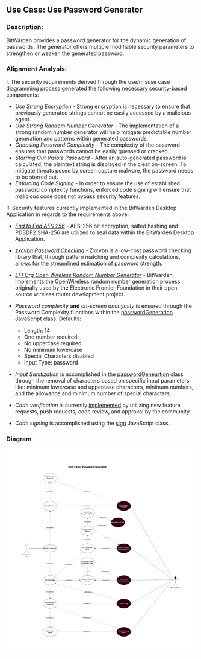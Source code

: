 ## Use Case: Use Password Generator

### Description:
BitWarden provides a password generator for the dynamic generation of passwords. The generator offers multiple modifiable security parameters to strengthen or weaken the generated password.

### Alignment Analysis:

I. The security requirements derived through the use/misuse case diagramming process generated the following necessary security-based components:
* *Use Strong Encryption* - Strong encryption is necessary to ensure that previously generated strings cannot be easily accessed by a malicious agent.
* *Use Strong Random Number Generator* - The implementation of a strong random number generator will help mitigate predictable number generation and patterns within generated passwords.
* *Choosing Password Complexity* - The complexity of the password ensures that passwords cannot be easily guessed or cracked.
* *Starring Out Visible Password* - After an auto-generated password is calculated, the plaintext string is displayed in the clear on-screen. To mitigate threats posed by screen capture malware, the password needs to be starred out.
* *Enforcing Code Signing* - In order to ensure the use of established password complexity functions, enforced code signing will ensure that malicious code does not bypass security features.

II. Security features currently implemented in the BitWarden Desktop Application in regards to the requirements above:
* *[End to End AES 256](https://github.com/bitwarden/desktop/blob/64da326be359d6e4b878ad2647e2eedbbb2cf01d/stores/chocolatey/bitwarden.nuspec)* - AES-256 bit encryption, salted hashing and PDBDF2 SHA-256 are utilized to seal data within the BitWarden Desktop Application.
* *[zxcvbn Password Checking](https://github.com/dropbox/zxcvbn)* - Zxcvbn is a low-cost password checking library that, through pattern matching and complexity calculations, allows for the streamlined estimation of password strength.
* *[EFFOrg Open Wireless Random Number Generator](https://github.com/EFForg/OpenWireless/blob/master/app/js/diceware.js)* - BitWarden implements the OpenWireless random number generation process originally used by the Electronic Frontier Foundation in their open-source wireless router development project.
* *Password complexity* **and** *on-screen anonymity* is ensured through the Password Complexity functions within the [passwordGeneration](https://github.com/bitwarden/jslib/blob/cb00604617a3d38fb450d900dbdf63b636ae01f6/common/src/services/passwordGeneration.service.ts#L157) JavaScript class.
  Defaults:
  * Length: 14
  * One number required
  * No uppercase required
  * No minimum lowercase
  * Special Characters disabled
  * Input Type: password

* *Input Sanitization* is accomplished in the [passwordGeneartion](https://github.com/bitwarden/jslib/blob/cb00604617a3d38fb450d900dbdf63b636ae01f6/common/src/services/passwordGeneration.service.ts#L157) class through the removal of characters based on specific input parameters like: minimum lowercase and uppercase characters, minimum numbers, and the allowance and minimum number of special characters.
* *Code verification* is currently [implemented](https://github.com/bitwarden/desktop/blob/master/CONTRIBUTING.md) by utilizing new feature requests, push requests, code review, and approval by the community. 
* *Code signing* is accomplished using the [sign](https://github.com/bitwarden/desktop/blob/c99a543030148ff7d0647007971ca4271730f46f/sign.js) JavaScript class.

### Diagram
![](https://github.com/DoctorEww/software-assurance/blob/main/usecase/password_generator/Password_V4.jpg)
